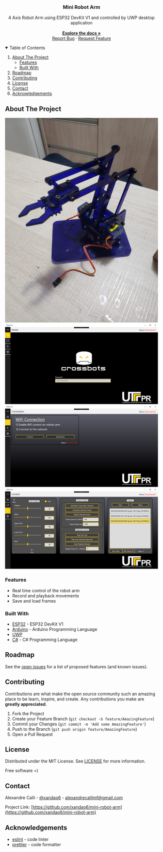 <br />
<p align="center">
  <h3 align="center">Mini Robot Arm</h3>

  <p align="center">
	4 Axis Robot Arm using ESP32 DevKit V1 and controlled by UWP desktop application
    <br />
	<br />
    <a href="https://github.com/xandao6/mini-robot-arm"><strong>Explore the docs »</strong></a>
    <br />
    <a href="https://github.com/xandao6/mini-robot-arm/issue">Report Bug</a>
    ·
    <a href="https://github.com/xandao6/mini-robot-arm/issues">Request Feature</a>
  </p>
</p>


<!-- TABLE OF CONTENTS -->
<details open="open">
  <summary>Table of Contents</summary>
  <ol>
    <li>
      <a href="#about-the-project">About The Project</a>
      <ul>
        <li><a href="#features">Features</a></li>
        <li><a href="#built-with">Built With</a></li>
      </ul>
    </li>
    <li><a href="#roadmap">Roadmap</a></li>
    <li><a href="#contributing">Contributing</a></li>
    <li><a href="#license">License</a></li>
    <li><a href="#contact">Contact</a></li>
    <li><a href="#acknowledgements">Acknowledgements</a></li>
  </ol>
</details>


<!-- ABOUT THE PROJECT -->
## About The Project

<div align="center">
  <a href="https://github.com/xandao6/mini-robot-arm">
  	<img src="./assets/mini-robot-arm.jpg" alt="4 axis robot arm">
    <img src="./assets/home.png" alt="UWP Home Page">
	<img src="./assets/connection.png" alt="UWP Connection Page">
	<img src="./assets/control.png" alt="UWP Control Page">
  </a>
</div>

### Features

* Real time control of the robot arm
* Record and playback movements
* Save and load frames

### Built With

* [ESP32](https://www.espressif.com/en/products/socs/esp32/overview) - ESP32 DevKit V1
* [Arduino](https://www.arduino.cc/) - Arduino Programming Language
* [UWP](https://docs.microsoft.com/en-us/windows/uwp/get-started/universal-application-platform-guide)
* [C#](https://docs.microsoft.com/en-us/dotnet/csharp/) - C# Programming Language

<!-- ROADMAP -->
## Roadmap

See the [open issues](https://github.com/xandao6/mini-robot-arm/issues) for a list of proposed features (and known issues).

<!-- CONTRIBUTING -->
## Contributing

Contributions are what make the open source community such an amazing place to be learn, inspire, and create. Any contributions you make are **greatly appreciated**.

1. Fork the Project
2. Create your Feature Branch (`git checkout -b feature/AmazingFeature`)
3. Commit your Changes (`git commit -m 'Add some AmazingFeature'`)
4. Push to the Branch (`git push origin feature/AmazingFeature`)
5. Open a Pull Request

<!-- LICENSE -->
## License

Distributed under the MIT License. See [LICENSE](./LICENSE.md) for more information.

Free software =)

<!-- CONTACT -->
## Contact

Alexandre Calil - [@xandao6](https://www.linkedin.com/in/xandao6/) - alexandrecalilmf@gmail.com

Project Link: [https://github.com/xandao6/mini-robot-arm](https://github.com/xandao6/mini-robot-arm)
## Acknowledgements

* [eslint](https://github.com/eslint/eslint) - code linter
* [prettier](https://github.com/prettier/prettier) - code formatter
